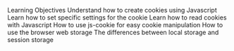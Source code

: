 Learning Objectives
Understand how to create cookies using Javascript
Learn how to set specific settings for the cookie
Learn how to read cookies with Javascript
How to use js-cookie for easy cookie manipulation
How to use the browser web storage
The differences between local storage and session storage